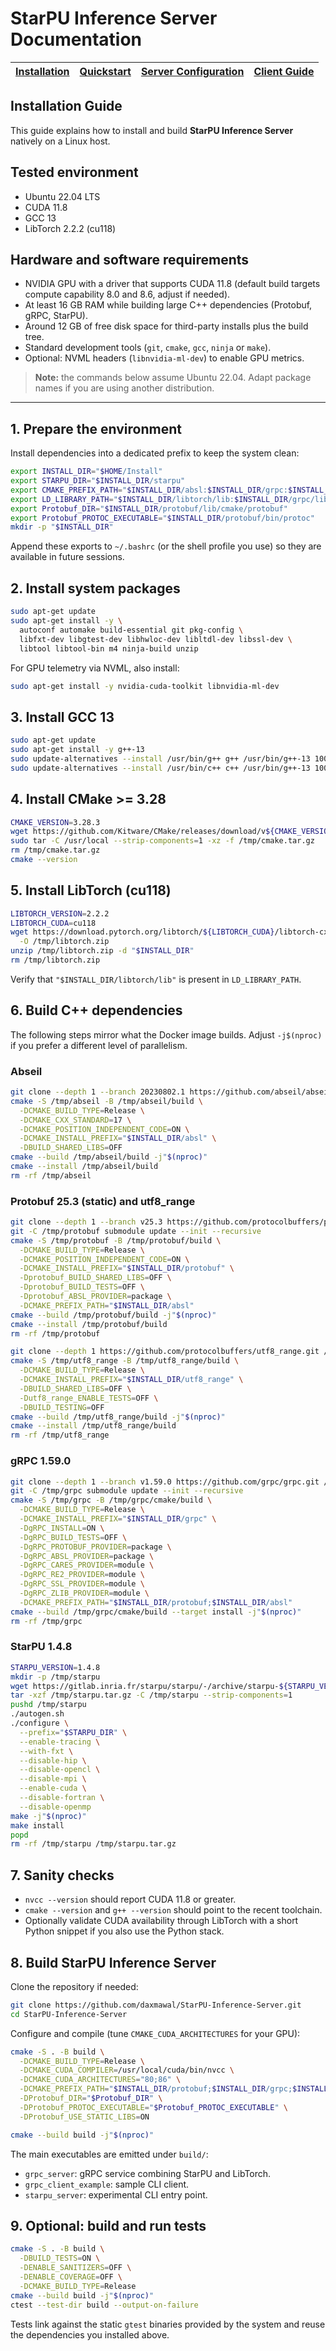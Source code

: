 # StarPU Inference Server Documentation

| [Installation](./installation.md) | [Quickstart](./quickstart.md) | [Server Configuration](./server_guide.md) | [Client Guide](./client_guide.md) |
| --- | --- | --- | --- |

## Installation Guide

This guide explains how to install and build **StarPU Inference Server** natively
on a Linux host.

## Tested environment

- Ubuntu 22.04 LTS
- CUDA 11.8
- GCC 13
- LibTorch 2.2.2 (cu118)

## Hardware and software requirements

- NVIDIA GPU with a driver that supports CUDA 11.8 (default build targets
  compute capability 8.0 and 8.6, adjust if needed).
- At least 16 GB RAM while building large C++ dependencies (Protobuf, gRPC,
  StarPU).
- Around 12 GB of free disk space for third-party installs plus the build tree.
- Standard development tools (`git`, `cmake`, `gcc`, `ninja` or `make`).
- Optional: NVML headers (`libnvidia-ml-dev`) to enable GPU metrics.

> **Note:** the commands below assume Ubuntu 22.04. Adapt package names if you
> are using another distribution.

---

## 1. Prepare the environment

Install dependencies into a dedicated prefix to keep the system clean:

```bash
export INSTALL_DIR="$HOME/Install"
export STARPU_DIR="$INSTALL_DIR/starpu"
export CMAKE_PREFIX_PATH="$INSTALL_DIR/absl:$INSTALL_DIR/grpc:$INSTALL_DIR/utf8_range:$INSTALL_DIR/libtorch:$STARPU_DIR"
export LD_LIBRARY_PATH="$INSTALL_DIR/libtorch/lib:$INSTALL_DIR/grpc/lib:$STARPU_DIR/lib${LD_LIBRARY_PATH:+:$LD_LIBRARY_PATH}"
export Protobuf_DIR="$INSTALL_DIR/protobuf/lib/cmake/protobuf"
export Protobuf_PROTOC_EXECUTABLE="$INSTALL_DIR/protobuf/bin/protoc"
mkdir -p "$INSTALL_DIR"
```

Append these exports to `~/.bashrc` (or the shell profile you use) so they are
available in future sessions.

## 2. Install system packages

```bash
sudo apt-get update
sudo apt-get install -y \
  autoconf automake build-essential git pkg-config \
  libfxt-dev libgtest-dev libhwloc-dev libltdl-dev libssl-dev \
  libtool libtool-bin m4 ninja-build unzip
```

For GPU telemetry via NVML, also install:

```bash
sudo apt-get install -y nvidia-cuda-toolkit libnvidia-ml-dev
```

## 3. Install GCC 13

```bash
sudo apt-get update
sudo apt-get install -y g++-13
sudo update-alternatives --install /usr/bin/g++ g++ /usr/bin/g++-13 100
sudo update-alternatives --install /usr/bin/c++ c++ /usr/bin/g++-13 100
```

## 4. Install CMake >= 3.28

```bash
CMAKE_VERSION=3.28.3
wget https://github.com/Kitware/CMake/releases/download/v${CMAKE_VERSION}/cmake-${CMAKE_VERSION}-linux-x86_64.tar.gz -O /tmp/cmake.tar.gz
sudo tar -C /usr/local --strip-components=1 -xz -f /tmp/cmake.tar.gz
rm /tmp/cmake.tar.gz
cmake --version
```

## 5. Install LibTorch (cu118)

```bash
LIBTORCH_VERSION=2.2.2
LIBTORCH_CUDA=cu118
wget https://download.pytorch.org/libtorch/${LIBTORCH_CUDA}/libtorch-cxx11-abi-shared-with-deps-${LIBTORCH_VERSION}%2B${LIBTORCH_CUDA}.zip \
  -O /tmp/libtorch.zip
unzip /tmp/libtorch.zip -d "$INSTALL_DIR"
rm /tmp/libtorch.zip
```

Verify that `"$INSTALL_DIR/libtorch/lib"` is present in `LD_LIBRARY_PATH`.

## 6. Build C++ dependencies

The following steps mirror what the Docker image builds. Adjust `-j$(nproc)` if
you prefer a different level of parallelism.

### Abseil

```bash
git clone --depth 1 --branch 20230802.1 https://github.com/abseil/abseil-cpp.git /tmp/abseil
cmake -S /tmp/abseil -B /tmp/abseil/build \
  -DCMAKE_BUILD_TYPE=Release \
  -DCMAKE_CXX_STANDARD=17 \
  -DCMAKE_POSITION_INDEPENDENT_CODE=ON \
  -DCMAKE_INSTALL_PREFIX="$INSTALL_DIR/absl" \
  -DBUILD_SHARED_LIBS=OFF
cmake --build /tmp/abseil/build -j"$(nproc)"
cmake --install /tmp/abseil/build
rm -rf /tmp/abseil
```

### Protobuf 25.3 (static) and utf8_range

```bash
git clone --depth 1 --branch v25.3 https://github.com/protocolbuffers/protobuf.git /tmp/protobuf
git -C /tmp/protobuf submodule update --init --recursive
cmake -S /tmp/protobuf -B /tmp/protobuf/build \
  -DCMAKE_BUILD_TYPE=Release \
  -DCMAKE_POSITION_INDEPENDENT_CODE=ON \
  -DCMAKE_INSTALL_PREFIX="$INSTALL_DIR/protobuf" \
  -Dprotobuf_BUILD_SHARED_LIBS=OFF \
  -Dprotobuf_BUILD_TESTS=OFF \
  -Dprotobuf_ABSL_PROVIDER=package \
  -DCMAKE_PREFIX_PATH="$INSTALL_DIR/absl"
cmake --build /tmp/protobuf/build -j"$(nproc)"
cmake --install /tmp/protobuf/build
rm -rf /tmp/protobuf

git clone --depth 1 https://github.com/protocolbuffers/utf8_range.git /tmp/utf8_range
cmake -S /tmp/utf8_range -B /tmp/utf8_range/build \
  -DCMAKE_BUILD_TYPE=Release \
  -DCMAKE_INSTALL_PREFIX="$INSTALL_DIR/utf8_range" \
  -DBUILD_SHARED_LIBS=OFF \
  -Dutf8_range_ENABLE_TESTS=OFF \
  -DBUILD_TESTING=OFF
cmake --build /tmp/utf8_range/build -j"$(nproc)"
cmake --install /tmp/utf8_range/build
rm -rf /tmp/utf8_range
```

### gRPC 1.59.0

```bash
git clone --depth 1 --branch v1.59.0 https://github.com/grpc/grpc.git /tmp/grpc
git -C /tmp/grpc submodule update --init --recursive
cmake -S /tmp/grpc -B /tmp/grpc/cmake/build \
  -DCMAKE_BUILD_TYPE=Release \
  -DCMAKE_INSTALL_PREFIX="$INSTALL_DIR/grpc" \
  -DgRPC_INSTALL=ON \
  -DgRPC_BUILD_TESTS=OFF \
  -DgRPC_PROTOBUF_PROVIDER=package \
  -DgRPC_ABSL_PROVIDER=package \
  -DgRPC_CARES_PROVIDER=module \
  -DgRPC_RE2_PROVIDER=module \
  -DgRPC_SSL_PROVIDER=module \
  -DgRPC_ZLIB_PROVIDER=module \
  -DCMAKE_PREFIX_PATH="$INSTALL_DIR/protobuf;$INSTALL_DIR/absl"
cmake --build /tmp/grpc/cmake/build --target install -j"$(nproc)"
rm -rf /tmp/grpc
```

### StarPU 1.4.8

```bash
STARPU_VERSION=1.4.8
mkdir -p /tmp/starpu
wget https://gitlab.inria.fr/starpu/starpu/-/archive/starpu-${STARPU_VERSION}/starpu-starpu-${STARPU_VERSION}.tar.gz -O /tmp/starpu.tar.gz
tar -xzf /tmp/starpu.tar.gz -C /tmp/starpu --strip-components=1
pushd /tmp/starpu
./autogen.sh
./configure \
  --prefix="$STARPU_DIR" \
  --enable-tracing \
  --with-fxt \
  --disable-hip \
  --disable-opencl \
  --disable-mpi \
  --enable-cuda \
  --disable-fortran \
  --disable-openmp
make -j"$(nproc)"
make install
popd
rm -rf /tmp/starpu /tmp/starpu.tar.gz
```

## 7. Sanity checks

- `nvcc --version` should report CUDA 11.8 or greater.
- `cmake --version` and `g++ --version` should point to the recent toolchain.
- Optionally validate CUDA availability through LibTorch with a short Python
  snippet if you also use the Python stack.

## 8. Build StarPU Inference Server

Clone the repository if needed:

```bash
git clone https://github.com/daxmawal/StarPU-Inference-Server.git
cd StarPU-Inference-Server
```

Configure and compile (tune `CMAKE_CUDA_ARCHITECTURES` for your GPU):

```bash
cmake -S . -B build \
  -DCMAKE_BUILD_TYPE=Release \
  -DCMAKE_CUDA_COMPILER=/usr/local/cuda/bin/nvcc \
  -DCMAKE_CUDA_ARCHITECTURES="80;86" \
  -DCMAKE_PREFIX_PATH="$INSTALL_DIR/protobuf;$INSTALL_DIR/grpc;$INSTALL_DIR/utf8_range;$STARPU_DIR;$INSTALL_DIR/libtorch;$INSTALL_DIR/absl" \
  -DProtobuf_DIR="$Protobuf_DIR" \
  -DProtobuf_PROTOC_EXECUTABLE="$Protobuf_PROTOC_EXECUTABLE" \
  -DProtobuf_USE_STATIC_LIBS=ON

cmake --build build -j"$(nproc)"
```

The main executables are emitted under `build/`:

- `grpc_server`: gRPC service combining StarPU and LibTorch.
- `grpc_client_example`: sample CLI client.
- `starpu_server`: experimental CLI entry point.

## 9. Optional: build and run tests

```bash
cmake -S . -B build \
  -DBUILD_TESTS=ON \
  -DENABLE_SANITIZERS=OFF \
  -DENABLE_COVERAGE=OFF \
  -DCMAKE_BUILD_TYPE=Release
cmake --build build -j"$(nproc)"
ctest --test-dir build --output-on-failure
```

Tests link against the static `gtest` binaries provided by the system and reuse
the dependencies you installed above.
